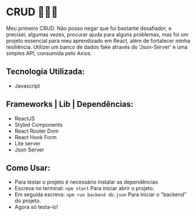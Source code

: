 # CRUD 👨🏻‍💻
  
  Meu primeiro CRUD. Não posso negar que foi bastante desafiador, e precisei, algumas vezes, procurar ajuda para alguns problemas, mas foi um projeto essencial para meu aprendizado em React, além de fortalecer minha resiliência.
  Utilizei um banco de dados fake através do 'Json-Server' e uma simples API, consumida pelo Axios.

## Tecnologia Utilizada:
- Javascript
## Frameworks | Lib | Dependências:
- ReactJS
- Styled Components
- React Router Dom
- React Hook Form
- Lite server
- Json Server

## Como Usar:
- Para testar o projeto é necessário instalar as dependências
- Escreva no terminal:  `npm start` Para iniciar abrir o projeto.
- Em seguida escreva: `npm run backend db.json` Para iniciar o "backend" do projeto.
- Agora só testa-lo!
